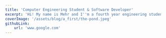 ```yaml
---
title: 'Computer Engineering Student & Software Developer'
excerpt: 'Hi! My name is Mehr and I''m a fourth year engineering student at the University of Waterloo. I''m a full-stack developer currently seeking new grad opportunities following April 2024. Through my degree and the five internships I''ve completed, I''ve picked up on a variety of technologies:'
coverImage: '/assets/blog/a_first/the-pond.jpeg'
githubLink:
    url: 'www.google.com'
---
```

